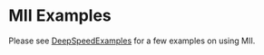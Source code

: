 # MII Examples
Please see [DeepSpeedExamples](https://github.com/microsoft/DeepSpeedExamples/tree/master/inference/mii) for a few examples on using MII.